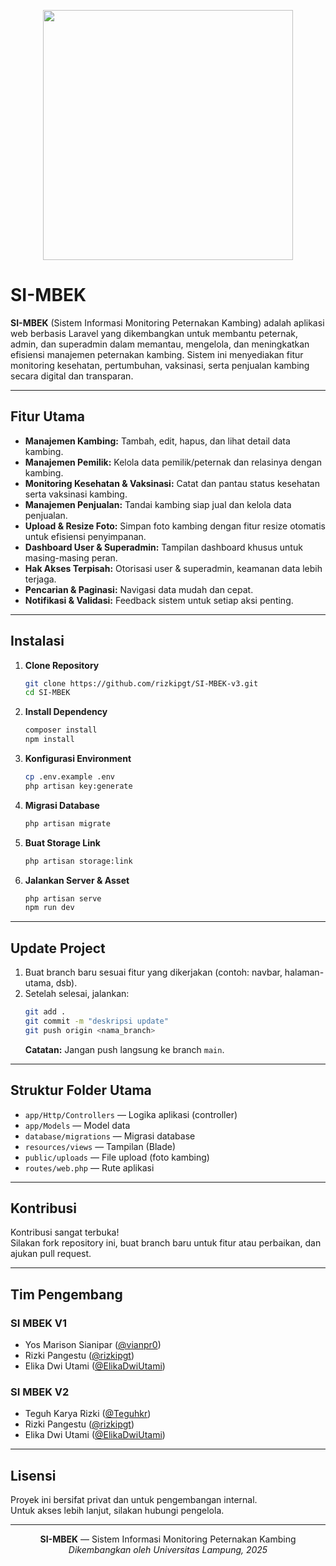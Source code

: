 <p align="center">
  <a href="https://laravel.com" target="_blank">
    <img src="https://raw.githubusercontent.com/laravel/art/master/logo-lockup/5%20SVG/2%20CMYK/1%20Full%20Color/laravel-logolockup-cmyk-red.svg" width="400">
  </a>
</p>

# SI-MBEK

**SI-MBEK** (Sistem Informasi Monitoring Peternakan Kambing) adalah aplikasi web berbasis Laravel yang dikembangkan untuk membantu peternak, admin, dan superadmin dalam memantau, mengelola, dan meningkatkan efisiensi manajemen peternakan kambing. Sistem ini menyediakan fitur monitoring kesehatan, pertumbuhan, vaksinasi, serta penjualan kambing secara digital dan transparan.

---

## Fitur Utama

- **Manajemen Kambing:** Tambah, edit, hapus, dan lihat detail data kambing.
- **Manajemen Pemilik:** Kelola data pemilik/peternak dan relasinya dengan kambing.
- **Monitoring Kesehatan & Vaksinasi:** Catat dan pantau status kesehatan serta vaksinasi kambing.
- **Manajemen Penjualan:** Tandai kambing siap jual dan kelola data penjualan.
- **Upload & Resize Foto:** Simpan foto kambing dengan fitur resize otomatis untuk efisiensi penyimpanan.
- **Dashboard User & Superadmin:** Tampilan dashboard khusus untuk masing-masing peran.
- **Hak Akses Terpisah:** Otorisasi user & superadmin, keamanan data lebih terjaga.
- **Pencarian & Paginasi:** Navigasi data mudah dan cepat.
- **Notifikasi & Validasi:** Feedback sistem untuk setiap aksi penting.

---

## Instalasi

1. **Clone Repository**
   ```bash
   git clone https://github.com/rizkipgt/SI-MBEK-v3.git
   cd SI-MBEK
   ```

2. **Install Dependency**
   ```bash
   composer install
   npm install
   ```

3. **Konfigurasi Environment**
   ```bash
   cp .env.example .env
   php artisan key:generate
   ```

4. **Migrasi Database**
   ```bash
   php artisan migrate
   ```

5. **Buat Storage Link**
   ```bash
   php artisan storage:link
   ```

6. **Jalankan Server & Asset**
   ```bash
   php artisan serve
   npm run dev
   ```

---

## Update Project

1. Buat branch baru sesuai fitur yang dikerjakan (contoh: navbar, halaman-utama, dsb).
2. Setelah selesai, jalankan:
   ```bash
   git add .
   git commit -m "deskripsi update"
   git push origin <nama_branch>
   ```
   **Catatan:** Jangan push langsung ke branch `main`.

---

## Struktur Folder Utama

- `app/Http/Controllers` — Logika aplikasi (controller)
- `app/Models` — Model data
- `database/migrations` — Migrasi database
- `resources/views` — Tampilan (Blade)
- `public/uploads` — File upload (foto kambing)
- `routes/web.php` — Rute aplikasi

---

## Kontribusi

Kontribusi sangat terbuka!  
Silakan fork repository ini, buat branch baru untuk fitur atau perbaikan, dan ajukan pull request.

---

## Tim Pengembang

### SI MBEK V1
- Yos Marison Sianipar ([@vianpr0](https://github.com/vianpr0))
- Rizki Pangestu ([@rizkipgt](https://github.com/rizkipgt))
- Elika Dwi Utami ([@ElikaDwiUtami](https://github.com/ElikaDwiUtami))

### SI MBEK V2
- Teguh Karya Rizki ([@Teguhkr](https://github.com/Teguhkr))
- Rizki Pangestu ([@rizkipgt](https://github.com/rizkipgt))
- Elika Dwi Utami ([@ElikaDwiUtami](https://github.com/ElikaDwiUtami))

---

## Lisensi

Proyek ini bersifat privat dan untuk pengembangan internal.  
Untuk akses lebih lanjut, silakan hubungi pengelola.

---

<p align="center">
  <b>SI-MBEK</b> — Sistem Informasi Monitoring Peternakan Kambing<br>
  <i>Dikembangkan oleh Universitas Lampung, 2025</i>
</p>
